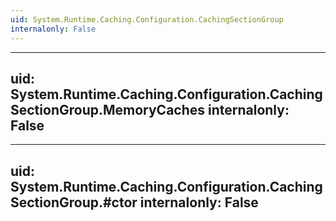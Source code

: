 ```yaml
---
uid: System.Runtime.Caching.Configuration.CachingSectionGroup
internalonly: False
---
```


---
uid: System.Runtime.Caching.Configuration.CachingSectionGroup.MemoryCaches
internalonly: False
---

---
uid: System.Runtime.Caching.Configuration.CachingSectionGroup.#ctor
internalonly: False
---
